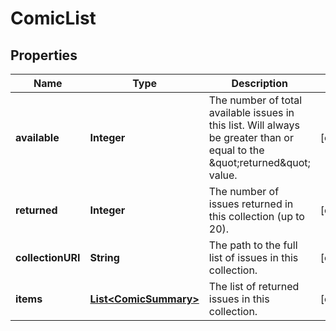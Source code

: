 
# ComicList

## Properties
Name | Type | Description | Notes
------------ | ------------- | ------------- | -------------
**available** | **Integer** | The number of total available issues in this list. Will always be greater than or equal to the \&quot;returned\&quot; value. |  [optional]
**returned** | **Integer** | The number of issues returned in this collection (up to 20). |  [optional]
**collectionURI** | **String** | The path to the full list of issues in this collection. |  [optional]
**items** | [**List&lt;ComicSummary&gt;**](ComicSummary.md) | The list of returned issues in this collection. |  [optional]



